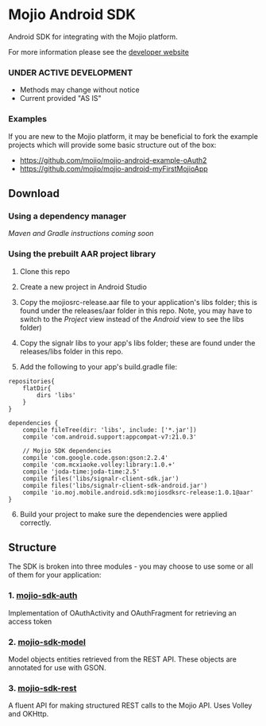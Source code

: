 # Mojio Android SDK #

Android SDK for integrating with the Mojio platform.

For more information please see the [developer website](http://developer.moj.io/)

### UNDER ACTIVE DEVELOPMENT ###
* Methods may change without notice
* Current provided "AS IS"

### Examples ###
If you are new to the Mojio platform, it may be beneficial to fork the example projects which will provide some basic structure out of the box:
* https://github.com/mojio/mojio-android-example-oAuth2
* https://github.com/mojio/mojio-android-myFirstMojioApp

## Download ##

### Using a dependency manager ###
_Maven and Gradle instructions coming soon_

### Using the prebuilt AAR project library ###

1. Clone this repo

2. Create a new project in Android Studio

3. Copy the mojiosrc-release.aar file to your application's libs folder; this is found under the releases/aar folder in this repo. Note, you may have to switch to the *Project* view instead of the *Android* view to see the libs folder)

4. Copy the signalr libs to your app's libs folder; these are found under the releases/libs folder in this repo.

5. Add the following to your app's build.gradle file:

```
repositories{
    flatDir{
        dirs 'libs'
    }
}

dependencies {
    compile fileTree(dir: 'libs', include: ['*.jar'])
    compile 'com.android.support:appcompat-v7:21.0.3'
   
    // Mojio SDK dependencies
    compile 'com.google.code.gson:gson:2.2.4'
    compile 'com.mcxiaoke.volley:library:1.0.+'
    compile 'joda-time:joda-time:2.5'
    compile files('libs/signalr-client-sdk.jar')
    compile files('libs/signalr-client-sdk-android.jar')
    compile 'io.moj.mobile.android.sdk:mojiosdksrc-release:1.0.1@aar'
}
```

6. Build your project to make sure the dependencies were applied correctly.

## Structure ##
The SDK is broken into three modules - you may choose to use some or all of them for your application:

### 1. [mojio-sdk-auth](https://github.com/mojio/mojio-android-sdk/tree/master/MojioSDK/mojio-sdk-auth) ###
  Implementation of OAuthActivity and OAuthFragment for retrieving an access token 

### 2. [mojio-sdk-model](https://github.com/mojio/mojio-android-sdk/tree/master/MojioSDK/mojio-sdk-model) ###
  Model objects entities retrieved from the REST API. These objects are annotated for use with GSON.

### 3. [mojio-sdk-rest](https://github.com/mojio/mojio-android-sdk/tree/master/MojioSDK/mojio-sdk-rest) ###
  A fluent API for making structured REST calls to the Mojio API. Uses Volley and OKHttp.